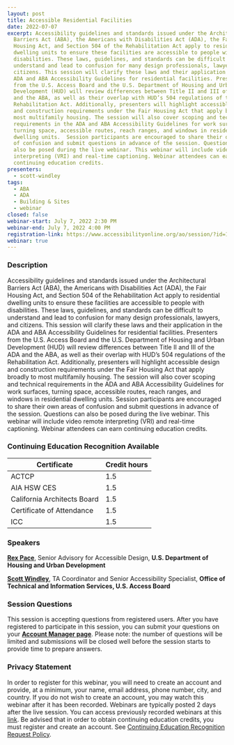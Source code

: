 ```yaml
---
layout: post
title: Accessible Residential Facilities
date: 2022-07-07
excerpt: Accessibility guidelines and standards issued under the Architectural
  Barriers Act (ABA), the Americans with Disabilities Act (ADA), the Fair
  Housing Act, and Section 504 of the Rehabilitation Act apply to residential
  dwelling units to ensure these facilities are accessible to people with
  disabilities. These laws, guidelines, and standards can be difficult to
  understand and lead to confusion for many design professionals, lawyers, and
  citizens. This session will clarify these laws and their application in the
  ADA and ABA Accessibility Guidelines for residential facilities. Presenters
  from the U.S. Access Board and the U.S. Department of Housing and Urban
  Development (HUD) will review differences between Title II and III of the ADA
  and the ABA, as well as their overlap with HUD’s 504 regulations of the
  Rehabilitation Act. Additionally, presenters will highlight accessible design
  and construction requirements under the Fair Housing Act that apply broadly to
  most multifamily housing. The session will also cover scoping and technical
  requirements in the ADA and ABA Accessibility Guidelines for work surfaces,
  turning space, accessible routes, reach ranges, and windows in residential
  dwelling units.  Session participants are encouraged to share their own areas
  of confusion and submit questions in advance of the session. Questions can
  also be posed during the live webinar. This webinar will include video remote
  interpreting (VRI) and real-time captioning. Webinar attendees can earn
  continuing education credits.
presenters:
  - scott-windley
tags:
  - ABA
  - ADA
  - Building & Sites
  - webinar
closed: false
webinar-start: July 7, 2022 2:30 PM
webinar-end: July 7, 2022 4:00 PM
registration-link: https://www.accessibilityonline.org/ao/session/?id=111007
webinar: true
---
```

### Description

Accessibility guidelines and standards issued under the Architectural Barriers Act (ABA), the Americans with Disabilities Act (ADA), the Fair Housing Act, and Section 504 of the Rehabilitation Act apply to residential dwelling units to ensure these facilities are accessible to people with disabilities. These laws, guidelines, and standards can be difficult to understand and lead to confusion for many design professionals, lawyers, and citizens. This session will clarify these laws and their application in the ADA and ABA Accessibility Guidelines for residential facilities. Presenters from the U.S. Access Board and the U.S. Department of Housing and Urban Development (HUD) will review differences between Title II and III of the ADA and the ABA, as well as their overlap with HUD’s 504 regulations of the Rehabilitation Act. Additionally, presenters will highlight accessible design and construction requirements under the Fair Housing Act that apply broadly to most multifamily housing. The session will also cover scoping and technical requirements in the ADA and ABA Accessibility Guidelines for work surfaces, turning space, accessible routes, reach ranges, and windows in residential dwelling units. Session participants are encouraged to share their own areas of confusion and submit questions in advance of the session. Questions can also be posed during the live webinar. This webinar will include video remote interpreting (VRI) and real-time captioning. Webinar attendees can earn continuing education credits.

### Continuing Education Recognition Available

| **Certificate**             | **Credit hours** |
| --------------------------- | ---------------- |
| ACTCP                       | 1.5              |
| AIA HSW CES                 | 1.5              |
| California Architects Board | 1.5              |
| Certificate of Attendance   | 1.5              |
| ICC                         | 1.5              |

### Speakers

**[Rex Pace](https://nam10.safelinks.protection.outlook.com/?url=https%3A%2F%2Fwww.accessibilityonline.org%2Fspeakers%2Fspeaker.aspx%3Fid%3D10680%26ret%3DLeased%2520Facilities&data=05%7C01%7Cbratta%40access-board.gov%7C913e36a067ab4c1e9aed08da35211169%7Cfc6093f5e55e4f93b2cf26d0822201c9%7C0%7C0%7C637880713386473383%7CUnknown%7CTWFpbGZsb3d8eyJWIjoiMC4wLjAwMDAiLCJQIjoiV2luMzIiLCJBTiI6Ik1haWwiLCJXVCI6Mn0%3D%7C3000%7C%7C%7C&sdata=Ge39xsXWq5QrqYN4vz56LnVYSSbDANUpdg2WDxsYyHg%3D&reserved=0)**, Senior Advisory for Accessible Design, **U.S. Department of Housing and Urban Development**

**[Scott Windley](https://nam10.safelinks.protection.outlook.com/?url=https%3A%2F%2Fwww.accessibilityonline.org%2Fspeakers%2Fspeaker.aspx%3Fid%3D10164%26ret%3DPlumbed%2520Elements%3A%2520Lavatories%2520and%2520Sinks%2C%2520Washers%2520and%2520Dryers%2C%2520and%2520Saunas%2520and%2520Steam%2520Rooms&data=05%7C01%7Cbratta%40access-board.gov%7C913e36a067ab4c1e9aed08da35211169%7Cfc6093f5e55e4f93b2cf26d0822201c9%7C0%7C0%7C637880713386473383%7CUnknown%7CTWFpbGZsb3d8eyJWIjoiMC4wLjAwMDAiLCJQIjoiV2luMzIiLCJBTiI6Ik1haWwiLCJXVCI6Mn0%3D%7C3000%7C%7C%7C&sdata=%2FaO3aEXL3QY58xJPfSARhCPPSxwonQ1XBrV%2BUWOFEGM%3D&reserved=0)**, TA Coordinator and Senior Accessibility Specialist, **Office of Technical and Information Services, U.S. Access Board**

### Session Questions

This session is accepting questions from registered users. After you have registered to participate in this session, you can submit your questions on your **[Account Manager page](https://www.accessibilityonline.org/ao/accountManager/110952)**. Please note: the number of questions will be limited and submissions will be closed well before the session starts to provide time to prepare answers.

### Privacy Statement

In order to register for this webinar, you will need to create an account and provide, at a minimum, your name, email address, phone number, city, and country. If you do not wish to create an account, you may watch this webinar after it has been recorded. Webinars are typically posted 2 days after the live session. You can access previously recorded webinars at this [link](https://www.accessibilityonline.org/ao/archives/). Be advised that in order to obtain continuing education credits, you must register and create an account. See [Continuing Education Recognition Request Policy](https://www.accessibilityonline.org/continuing-education/CEUDetails.aspx).
